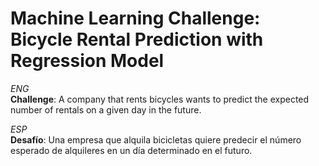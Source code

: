 # Machine Learning Challenge: Bicycle Rental Prediction with Regression Model

_ENG_
<br>
**Challenge**: A company that rents bicycles wants to predict the expected number of rentals on a given day in the future.

_ESP_
<br>
**Desafío**: Una empresa que alquila bicicletas quiere predecir el número esperado de alquileres en un día determinado en el futuro.
